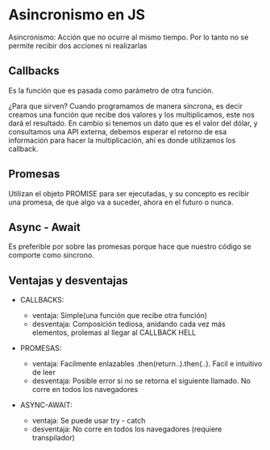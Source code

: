 # Asincronismo en JS

Asincronismo: Acción que no ocurre al mismo tiempo. Por lo tanto no se permite recibir dos acciones ni realizarlas

## Callbacks

Es la función que es pasada como parámetro de otra función. 

¿Para que sirven? Cuando programamos de manera sincrona, es decir creamos una función que recibe dos valores y los multiplicamos, este nos dará el resultado. En cambio si tenemos un dato que es el valor del dólar, y consultamos una API externa, debemos esperar el retorno de esa información para hacer la multiplicación, ahí es donde utilizamos los callback. 


## Promesas

Utilizan el objeto PROMISE para ser ejecutadas, y su concepto es recibir una promesa, de que algo va a suceder, ahora en el futuro o nunca. 

## Async - Await

Es preferible por sobre las promesas porque hace que nuestro código se comporte como sincrono. 

## Ventajas y desventajas

* CALLBACKS: 
  * ventaja: Simple(una función que recibe otra función)
  * desventaja: Composición tediosa, anidando cada vez más elementos, prolemas al llegar al CALLBACK HELL

* PROMESAS: 
  * ventaja: Facilmente enlazables .then(return..).then(..). Facil e intuitivo de leer
  * desventaja: Posible error si no se retorna el siguiente llamado. No corre en todos los navegadores

* ASYNC-AWAIT: 
  * ventaja: Se puede usar try - catch
  * desventaja: No corre en todos los navegadores (requiere transpilador)
